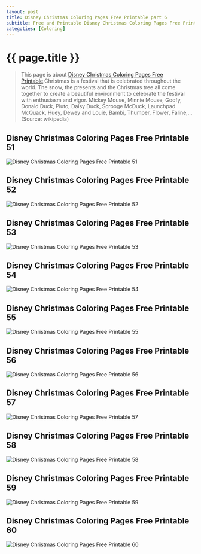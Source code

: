 ```yaml
---
layout: post
title: Disney Christmas Coloring Pages Free Printable part 6
subtitle: Free and Printable Disney Christmas Coloring Pages Free Printable part 6
categoties: [Coloring]
---
```

{{ page.title }}
================
> This page is about [Disney Christmas Coloring Pages Free Printable](https://hoanghabelle.github.io/).Christmas is a festival that is celebrated throughout the world. The snow, the presents and the Christmas tree all come together to create a beautiful environment to celebrate the festival with enthusiasm and vigor. Mickey Mouse, Minnie Mouse, Goofy, Donald Duck, Pluto, Daisy Duck, Scrooge McDuck, Launchpad McQuack, Huey, Dewey and Louie, Bambi, Thumper, Flower, Faline,... (Source: wikipedia)

## Disney Christmas Coloring Pages Free Printable 51
![Disney Christmas Coloring Pages Free Printable 51](https://hoanghabelle.github.io/images/Disney-Christmas-Coloring-Pages-Free-Printable%20(51).jpg "Disney Christmas Coloring Pages Free Printable 51")

## Disney Christmas Coloring Pages Free Printable 52
![Disney Christmas Coloring Pages Free Printable 52](https://hoanghabelle.github.io/images/Disney-Christmas-Coloring-Pages-Free-Printable%20(52).jpg "Disney Christmas Coloring Pages Free Printable 52")

## Disney Christmas Coloring Pages Free Printable 53
![Disney Christmas Coloring Pages Free Printable 53](https://hoanghabelle.github.io/images/Disney-Christmas-Coloring-Pages-Free-Printable%20(53).jpg "Disney Christmas Coloring Pages Free Printable 53")

## Disney Christmas Coloring Pages Free Printable 54
![Disney Christmas Coloring Pages Free Printable 54](https://hoanghabelle.github.io/images/Disney-Christmas-Coloring-Pages-Free-Printable%20(54).jpg "Disney Christmas Coloring Pages Free Printable 54")

<script async src="//pagead2.googlesyndication.com/pagead/js/adsbygoogle.js"></script><ins class="adsbygoogle" style="display:block" data-ad-format="fluid" data-ad-layout-key="-8i+1w-dq+e9+ft" data-ad-client="ca-pub-6753140515841889" data-ad-slot="6190446671"></ins> <script> (adsbygoogle = window.adsbygoogle || []).push({}); </script>

## Disney Christmas Coloring Pages Free Printable 55
![Disney Christmas Coloring Pages Free Printable 55](https://hoanghabelle.github.io/images/Disney-Christmas-Coloring-Pages-Free-Printable%20(55).jpg "Disney Christmas Coloring Pages Free Printable 55")

## Disney Christmas Coloring Pages Free Printable 56
![Disney Christmas Coloring Pages Free Printable 56](https://hoanghabelle.github.io/images/Disney-Christmas-Coloring-Pages-Free-Printable%20(56).jpg "Disney Christmas Coloring Pages Free Printable 56")

## Disney Christmas Coloring Pages Free Printable 57
![Disney Christmas Coloring Pages Free Printable 57](https://hoanghabelle.github.io/images/Disney-Christmas-Coloring-Pages-Free-Printable%20(57).jpg "Disney Christmas Coloring Pages Free Printable 57")

## Disney Christmas Coloring Pages Free Printable 58
![Disney Christmas Coloring Pages Free Printable 58](https://hoanghabelle.github.io/images/Disney-Christmas-Coloring-Pages-Free-Printable%20(58).jpg "Disney Christmas Coloring Pages Free Printable 58")

<script async src="//pagead2.googlesyndication.com/pagead/js/adsbygoogle.js"></script><ins class="adsbygoogle" style="display:block" data-ad-format="fluid" data-ad-layout-key="-8i+1w-dq+e9+ft" data-ad-client="ca-pub-6753140515841889" data-ad-slot="6190446671"></ins> <script> (adsbygoogle = window.adsbygoogle || []).push({}); </script>

## Disney Christmas Coloring Pages Free Printable 59
![Disney Christmas Coloring Pages Free Printable 59](https://hoanghabelle.github.io/images/Disney-Christmas-Coloring-Pages-Free-Printable%20(59).jpg "Disney Christmas Coloring Pages Free Printable 59")

## Disney Christmas Coloring Pages Free Printable 60
![Disney Christmas Coloring Pages Free Printable 60](https://hoanghabelle.github.io/images/Disney-Christmas-Coloring-Pages-Free-Printable%20(60).jpg "Disney Christmas Coloring Pages Free Printable 60")

